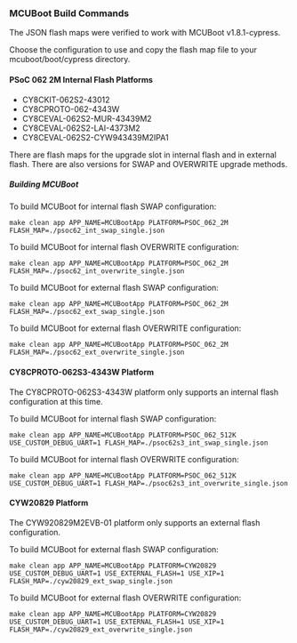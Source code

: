 ### MCUBoot Build Commands

The JSON flash maps were verified to work with MCUBoot v1.8.1-cypress.

Choose the configuration to use and copy the flash map file to your mcuboot/boot/cypress directory.

#### PSoC 062 2M Internal Flash Platforms
- CY8CKIT-062S2-43012
- CY8CPROTO-062-4343W
- CY8CEVAL-062S2-MUR-43439M2
- CY8CEVAL-062S2-LAI-4373M2
- CY8CEVAL-062S2-CYW943439M2IPA1

There are flash maps for the upgrade slot in internal flash and in external flash. There are also versions for SWAP and OVERWRITE upgrade methods.

##### Building MCUBoot

To build MCUBoot for internal flash SWAP configuration:

```
make clean app APP_NAME=MCUBootApp PLATFORM=PSOC_062_2M FLASH_MAP=./psoc62_int_swap_single.json
```

To build MCUBoot for internal flash OVERWRITE configuration:

```
make clean app APP_NAME=MCUBootApp PLATFORM=PSOC_062_2M FLASH_MAP=./psoc62_int_overwrite_single.json
```

To build MCUBoot for external flash SWAP configuration:

```
make clean app APP_NAME=MCUBootApp PLATFORM=PSOC_062_2M FLASH_MAP=./psoc62_ext_swap_single.json
```

To build MCUBoot for external flash OVERWRITE configuration:

```
make clean app APP_NAME=MCUBootApp PLATFORM=PSOC_062_2M FLASH_MAP=./psoc62_ext_overwrite_single.json
```

#### CY8CPROTO-062S3-4343W Platform

The CY8CPROTO-062S3-4343W platform only supports an internal flash configuration at this time.

To build MCUBoot for internal flash SWAP configuration:

```
make clean app APP_NAME=MCUBootApp PLATFORM=PSOC_062_512K USE_CUSTOM_DEBUG_UART=1 FLASH_MAP=./psoc62s3_int_swap_single.json
```

To build MCUBoot for internal flash OVERWRITE configuration:

```
make clean app APP_NAME=MCUBootApp PLATFORM=PSOC_062_512K USE_CUSTOM_DEBUG_UART=1 FLASH_MAP=./psoc62s3_int_overwrite_single.json
```

#### CYW20829 Platform


The CYW920829M2EVB-01 platform only supports an external flash configuration.

To build MCUBoot for external flash SWAP configuration:

```
make clean app APP_NAME=MCUBootApp PLATFORM=CYW20829 USE_CUSTOM_DEBUG_UART=1 USE_EXTERNAL_FLASH=1 USE_XIP=1 FLASH_MAP=./cyw20829_ext_swap_single.json
```

To build MCUBoot for external flash OVERWRITE configuration:

```
make clean app APP_NAME=MCUBootApp PLATFORM=CYW20829 USE_CUSTOM_DEBUG_UART=1 USE_EXTERNAL_FLASH=1 USE_XIP=1 FLASH_MAP=./cyw20829_ext_overwrite_single.json
```
